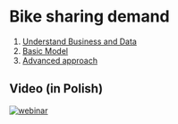 # Bike sharing demand

1. [Understand Business and Data](https://github.com/dataworkshop/webinar-bike-sharing-demand/blob/master/notebooks/step1.ipynb)
2. [Basic Model](https://github.com/dataworkshop/webinar-bike-sharing-demand/blob/master/notebooks/step2.ipynb)
3. [Advanced approach](https://github.com/dataworkshop/webinar-bike-sharing-demand/blob/master/notebooks/step3.ipynb)

## Video (in Polish) 
[![webinar](https://img.youtube.com/vi/A7jKnfs3y-w/0.jpg)](https://www.youtube.com/watch?v=A7jKnfs3y-w)

